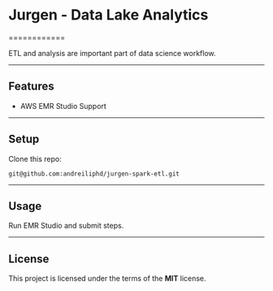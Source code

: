 # Jurgen - Data Lake Analytics

============

ETL and analysis are important part of data science workflow.

---

## Features
- AWS EMR Studio Support

---

## Setup
Clone this repo:
```
git@github.com:andreiliphd/jurgen-spark-etl.git
```


---


## Usage
Run EMR Studio and submit steps.

---

## License
This project is licensed under the terms of the **MIT** license.